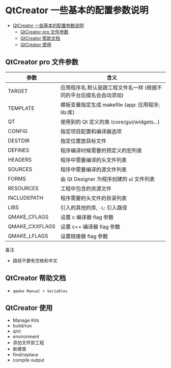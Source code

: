 # QtCreator 一些基本的配置参数说明

- [QtCreator 一些基本的配置参数说明](#qtcreator-%E4%B8%80%E4%BA%9B%E5%9F%BA%E6%9C%AC%E7%9A%84%E9%85%8D%E7%BD%AE%E5%8F%82%E6%95%B0%E8%AF%B4%E6%98%8E)
  - [QtCreator pro 文件参数](#qtcreator-pro-%E6%96%87%E4%BB%B6%E5%8F%82%E6%95%B0)
  - [QtCreator 帮助文档](#qtcreator-%E5%B8%AE%E5%8A%A9%E6%96%87%E6%A1%A3)
  - [QtCreator 使用](#qtcreator-%E4%BD%BF%E7%94%A8)

## QtCreator pro 文件参数

| 参数 | 含义 |
| --- | --- |
| TARGET        | 应用程序名.默认是跟工程文件名一样 (根据不同的平台后缀名会自动添加) |
| TEMPLATE      | 模板变量指定生成 makefile (app: 应用程序; lib:库) |
| QT            | 使用到的 Qt 定义的类 (core/gui/widgets...) |
| CONFIG        | 指定项目配置和编译器选项 |
| DESTDIR       | 指定位置放目标文件 |
| DEFINES       | 程序编译时候需要的预定义的宏列表 |
| HEADERS       | 程序中需要编译的头文件列表 |
| SOURCES       | 程序中需要编译的源文件列表 |
| FORMS         | 由 Qt Designer 为程序创建的 ui 文件列表 |
| RESOURCES     | 工程中包含的资源文件 |
| INCLUDEPATH   | 程序需要的头文件的目录列表 |
| LIBS          | 引入的其他的库, `-L`: 引入路径 |
| QMAKE_CFLAGS  | 设置 c 编译器 flag 参数 |
| QMAKE_CXXFLAGS | 设置 c++ 编译器 flag 参数 |
| QMAKE_LFLAGS | 设置链接器 flag 参数 |

备注

- 路径不要有空格和中文

## QtCreator 帮助文档

- `qmake Manual > Variables`

## QtCreator 使用

- Manage Kits
- build/run
- qml
- environment
- 添加文件到工程
- 新建类
- find/replace
- compile output
